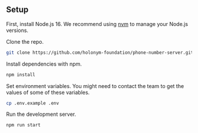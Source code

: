 ## Setup

First, install Node.js 16. We recommend using [nvm](https://github.com/nvm-sh/nvm) to manage your Node.js versions.

Clone the repo.

```bash
git clone https://github.com/holonym-foundation/phone-number-server.git
```

Install dependencies with npm.

```bash
npm install
```

Set environment variables. You might need to contact the team to get the values of some of these variables.

```bash
cp .env.example .env
```

Run the development server.

```bash
npm run start
```
